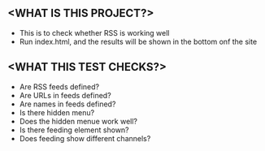 

## <WHAT IS THIS PROJECT?>

- This is to check whether RSS is working well 
- Run index.html, and the results will be shown in the bottom onf the site 

## <WHAT THIS TEST CHECKS?>

- Are RSS feeds defined? 
- Are URLs in feeds defined? 
- Are names in feeds defined?
- Is there hidden menu? 
- Does the hidden menue work well? 
- Is there feeding element shown? 
- Does feeding show different channels?
